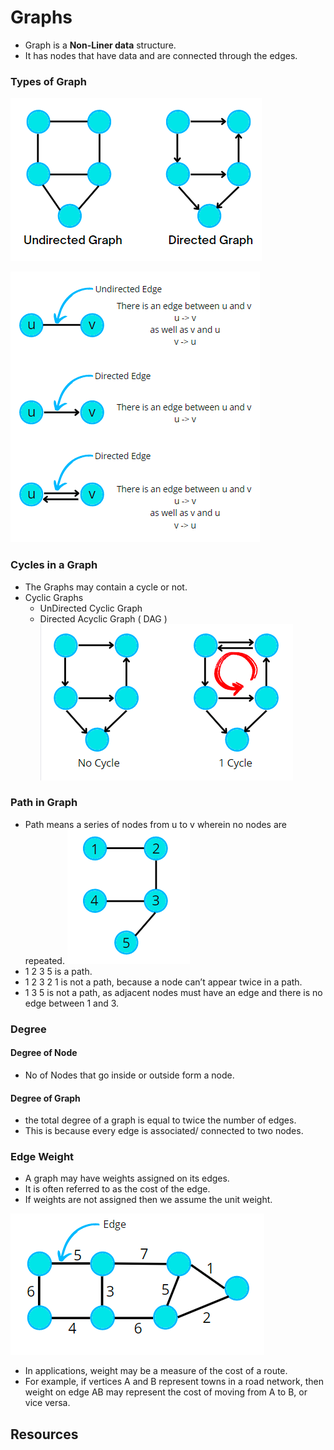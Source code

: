 # Graphs

- Graph is a **Non-Liner data** structure.
- It has nodes that have data and are connected through the edges.

### Types of Graph

![img.png](img.png)

![img2.png](assets/img2.png)

### Cycles in a Graph

- The Graphs may contain a cycle or not.
- Cyclic Graphs
  - UnDirected Cyclic Graph
  - Directed Acyclic Graph ( DAG )
![img_1.png](img_1.png)

### Path in Graph

- Path means a series of nodes from u to v wherein no nodes are repeated. 
![img_2.png](img_2.png)
- 1 2 3 5 is a path. 
- 1 2 3 2 1 is not a path, because a node can’t appear twice in a path. 
- 1 3 5 is not a path, as adjacent nodes must have an edge and there is no edge between 1 and 3.

### Degree

#### Degree of Node
- No of Nodes that go inside or outside form a node.

#### Degree of Graph
- the total degree of a graph is equal to twice the number of edges. 
- This is because every edge is associated/ connected to two nodes.

### Edge Weight
- A graph may have weights assigned on its edges. 
- It is often referred to as the cost of the edge.
- If weights are not assigned then we assume the unit weight.

![img_3.png](img_3.png)

- In applications, weight may be a measure of the cost of a route. 
- For example, if vertices A and B represent towns in a road network, then weight on edge AB may represent the cost of moving from A to B, or vice versa.

## Resources

